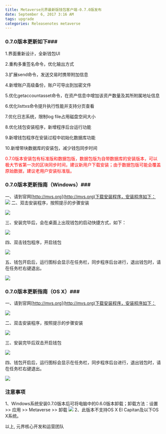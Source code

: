 ```yaml
---
title: Metaverse元界最新版钱包客户端-0.7.0版发布
date: September 6, 2017 3:16 AM
tags: upgrade
categories: Releasenotes metaverse
---
```

### 0.7.0版本更新如下###

1.界面重新设计，全新钱包UI

2.重构多重签名命令，优化输出方式 

3.扩展send命令，发送交易时携带附加信息

4.新增账户高级备份，账户可导出到加密文件

5.优化getaccountasset命令，在资产信息中增加该资产数量及其所附属地址信息

6.优化listtxs命令提升执行性能并支持分页查看

7.优化日志系统，限制log file占用磁盘空间大小

8.优化钱包安装程序，新增程序后台运行功能

9.新增钱包程序在安装过程中初始化数据库功能

10.新增带块数据库的安装包，减少钱包同步时间

<font color="ff0000">0.7.0版本安装包有标准版和数据包版，数据包版为自带数据库的安装版本，可以极大节省第一次的区块同步时间，建议新用户下载安装；由于数据包版可能会覆盖原始数据，建议老用户安装标准版。</font>

### 0.7.0版本更新指南（Windows）###
一、请到官网[http://mvs.org](http://mvs.org)下载安装程序，安装程序如下：
![](http://bbs.viewfin.com/data/attachment/forum/201709/06/023807u4gz842k6lpoz99d.png)
二、双击安装程序，按照提示的步骤安装

![](http://bbs.viewfin.com/data/attachment/forum/201709/06/022256xkxehqbbkz5500vx.png)

三、安装完毕后，会在桌面上出现钱包的启动快捷方式，如下：

![](http://bbs.viewfin.com/data/attachment/forum/201709/06/025417rbgan36pd7j9gav7.png)

四、双击钱包程序，开启钱包

![](http://bbs.viewfin.com/data/attachment/forum/201709/06/024423aioqvvobl3jnvjiv.png)

五、钱包开启后，运行图标会显示在任务栏，同步程序后台进行，退出钱包时，请在任务栏右键退出。

![](http://bbs.viewfin.com/data/attachment/forum/201709/06/025301g4q9qskyz86aimak.png)

### 0.7.0版本更新指南（OS X）###
一、请到官网[http://mvs.org](http://mvs.org)下载安装程序，安装程序如下：

![](http://bbs.viewfin.com/data/attachment/forum/201709/06/025843h3gev8720aagwii0.jpg)

二、双击安装程序，按照提示的步骤安装

![](http://bbs.viewfin.com/data/attachment/forum/201709/06/025822vyash727795zhkyf.jpg)

三、安装完毕后双击开启钱包

![](http://bbs.viewfin.com/data/attachment/forum/201709/06/030626q7oi67ae5s4r8d66.png)

四、钱包开启后，运行图标会显示在任务栏，同步程序后台进行，退出钱包时，请在任务栏右键退出。

![](http://bbs.viewfin.com/data/attachment/forum/201709/06/030251btefhcfftoesnth2.jpg)

### 注意事项
1、Windows系统安装0.7.0版本后可将电脑中的0.6.0版本卸载；卸载方法：设置 >> 应用 >> Metaverse >> 卸载
![](http://bbs.viewfin.com/data/attachment/forum/201709/06/020200ae3ueeix37xx1ktg.png)
2、此版本不支持OS X El Capitan及以下OS X系统。










以上,
元界核心开发和运营团队